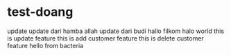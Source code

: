 # test-doang
update
update dari hamba allah
update dari budi
hallo filkom
halo world
this is update feature
this is add customer feature
this is delete customer feature
hello from bacteria
